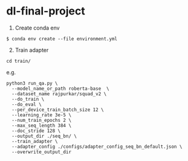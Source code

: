 # dl-final-project

1. Create conda env

`$ conda env create --file environment.yml`

2. Train adapter

`cd train/`

e.g.

```
python3 run_qa.py \
  --model_name_or_path roberta-base  \
  --dataset_name rajpurkar/squad_v2 \
  --do_train \
  --do_eval \
  --per_device_train_batch_size 12 \
  --learning_rate 3e-5 \
  --num_train_epochs 2 \
  --max_seq_length 384 \
  --doc_stride 128 \
  --output_dir ./seq_bn/ \
  --train_adapter \
  --adapter_config ./configs/adapter_config_seq_bn_default.json \
  --overwrite_output_dir
```

